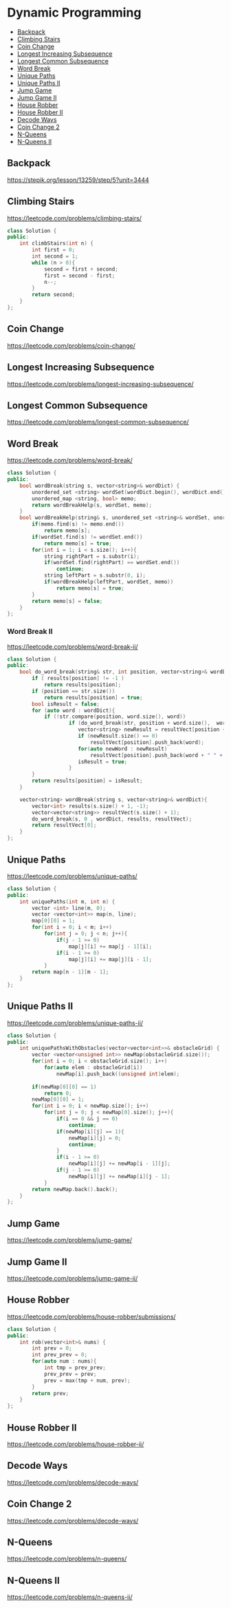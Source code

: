 # Dynamic Programming

+ [Backpack](#backpack)
+ [Climbing Stairs](#climbing-stairs)
+ [Coin Change](#coin-change)
+ [Longest Increasing Subsequence](#longest-increasing-subsequence)
+ [Longest Common Subsequence](#longest-common-subsequence)
+ [Word Break](#word-break)
+ [Unique Paths](#unique-path)
+ [Unique Paths II](#unique-paths-ii)
+ [Jump Game](#jump-game)
+ [Jump Game II](#jump-game-ii)
+ [House Robber](#house-robber)
+ [House Robber II](#house-robber-ii)
+ [Decode Ways](#decode-ways)
+ [Coin Change 2](#coin-change-2)
+ [N-Queens](#n-queens)
+ [N-Queens II](#n-queens-ii)

## Backpack

https://stepik.org/lesson/13259/step/5?unit=3444

## Climbing Stairs

https://leetcode.com/problems/climbing-stairs/

```C++
class Solution {
public:
    int climbStairs(int n) {
        int first = 0;
        int second = 1;
        while (n > 0){
            second = first + second;
            first = second - first;
            n--;
        }
        return second;
    }
};
```

## Coin Change

https://leetcode.com/problems/coin-change/

## Longest Increasing Subsequence

https://leetcode.com/problems/longest-increasing-subsequence/

## Longest Common Subsequence

https://leetcode.com/problems/longest-common-subsequence/

## Word Break

https://leetcode.com/problems/word-break/

```C++
class Solution {
public:
    bool wordBreak(string s, vector<string>& wordDict) {
        unordered_set <string> wordSet(wordDict.begin(), wordDict.end());
        unordered_map <string, bool> memo;
        return wordBreakHelp(s, wordSet, memo);
    }
    bool wordBreakHelp(string& s, unordered_set <string>& wordSet, unordered_map <string, bool>& memo){
        if(memo.find(s) != memo.end())
            return memo[s];
        if(wordSet.find(s) != wordSet.end())
            return memo[s] = true;
        for(int i = 1; i < s.size(); i++){
            string rightPart = s.substr(i);
            if(wordSet.find(rightPart) == wordSet.end())
                continue;
            string leftPart = s.substr(0, i);
            if(wordBreakHelp(leftPart, wordSet, memo))
                return memo[s] = true;
        }
        return memo[s] = false;
    }
};
```
### Word Break II

https://leetcode.com/problems/word-break-ii/

```C++
class Solution {
public:
	bool do_word_break(string& str, int position, vector<string>& wordDict, vector<int>& results, vector<vector<string> >& resultVect){
		if ( results[position] != -1 )
            return results[position];
		if (position == str.size())
            return results[position] = true;
		bool isResult = false;
		for (auto word : wordDict){
            if (!str.compare(position, word.size(), word))
                    if (do_word_break(str, position + word.size(),  wordDict, results, resultVect)){
                       vector<string> newResult = resultVect[position + word.size()];
                       if (newResult.size() == 0)
                           resultVect[position].push_back(word);
                       for(auto newWord : newResult)
                           resultVect[position].push_back(word + " " + newWord);
                       isResult = true;
                    }
		}
		return results[position] = isResult;
	}

	vector<string> wordBreak(string s, vector<string>& wordDict){
		vector<int> results(s.size() + 1, -1);
		vector<vector<string>> resultVect(s.size() + 1);
		do_word_break(s, 0 , wordDict, results, resultVect);
		return resultVect[0];
	}
};
```
## Unique Paths

https://leetcode.com/problems/unique-paths/

```C++
class Solution {
public:
    int uniquePaths(int m, int n) {
        vector <int> line(m, 0);
        vector <vector<int>> map(n, line);
        map[0][0] = 1;
        for(int i = 0; i < m; i++)
            for(int j = 0; j < n; j++){
                if(j - 1 >= 0)
                    map[j][i] += map[j - 1][i];
                if(i - 1 >= 0)
                    map[j][i] += map[j][i - 1];
            }
        return map[n - 1][m - 1];
    }
};
```

## Unique Paths II

https://leetcode.com/problems/unique-paths-ii/

```C++
class Solution {
public:
    int uniquePathsWithObstacles(vector<vector<int>>& obstacleGrid) {
        vector <vector<unsigned int>> newMap(obstacleGrid.size());
        for(int i = 0; i < obstacleGrid.size(); i++)
            for(auto elem : obstacleGrid[i])
                newMap[i].push_back((unsigned int)elem);
            
        if(newMap[0][0] == 1)
            return 0;
        newMap[0][0] = 1;
        for(int i = 0; i < newMap.size(); i++)
            for(int j = 0; j < newMap[0].size(); j++){
                if(i == 0 && j == 0)
                    continue;
                if(newMap[i][j] == 1){
                    newMap[i][j] = 0;
                    continue;
                }
                if(i - 1 >= 0)
                    newMap[i][j] += newMap[i - 1][j];
                if(j - 1 >= 0)
                    newMap[i][j] += newMap[i][j - 1];
            }
        return newMap.back().back();
    }
};
```
## Jump Game

https://leetcode.com/problems/jump-game/

## Jump Game II

https://leetcode.com/problems/jump-game-ii/

## House Robber

https://leetcode.com/problems/house-robber/submissions/

```C++
class Solution {
public:
    int rob(vector<int>& nums) {
        int prev = 0;
        int prev_prev = 0;
        for(auto num : nums){
            int tmp = prev_prev;
            prev_prev = prev;
            prev = max(tmp + num, prev);
        }
        return prev;
    }
};
```

## House Robber II

https://leetcode.com/problems/house-robber-ii/

## Decode Ways

https://leetcode.com/problems/decode-ways/

## Coin Change 2

https://leetcode.com/problems/decode-ways/

## N-Queens

https://leetcode.com/problems/n-queens/

## N-Queens II

https://leetcode.com/problems/n-queens-ii/

